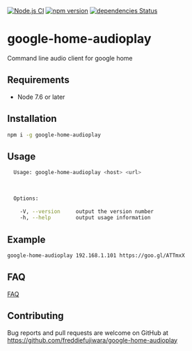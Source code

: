 [![Node.js CI](https://github.com/freddiefujiwara/google-home-audioplay/workflows/Node.js%20CI/badge.svg)](https://github.com/freddiefujiwara/google-home-audioplay/actions)
[![npm version](https://badge.fury.io/js/google-home-audioplay.svg)](https://badge.fury.io/js/google-home-audioplay)
[![dependencies Status](https://david-dm.org/freddiefujiwara/google-home-audioplay/status.svg)](https://david-dm.org/freddiefujiwara/google-home-audioplay)

# google-home-audioplay
Command line audio client for google home

## Requirements

 - Node 7.6 or later

## Installation

```bash
npm i -g google-home-audioplay
```

## Usage
```bash                                                                                     
  Usage: google-home-audioplay <host> <url>                                                                                    
                                                                                                                         
                                                                                                                               
                                                                                                                               
  Options:                                                                                                                     
                                                                                                                               
    -V, --version     output the version number
    -h, --help        output usage information  
```

## Example
```bash
google-home-audioplay 192.168.1.101 https://goo.gl/ATTmxX
```

## FAQ

[FAQ](https://github.com/freddiefujiwara/google-home-audioplay/wiki/FAQ)

## Contributing

Bug reports and pull requests are welcome on GitHub at https://github.com/freddiefujiwara/google-home-audioplay
